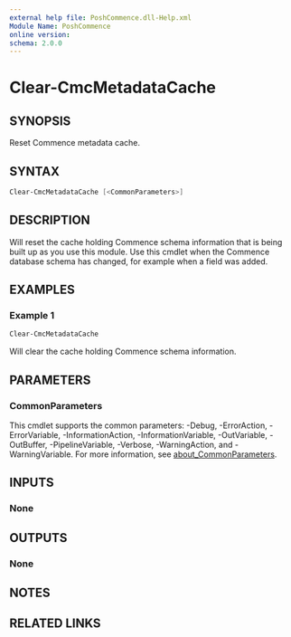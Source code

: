 ```yaml
---
external help file: PoshCommence.dll-Help.xml
Module Name: PoshCommence
online version:
schema: 2.0.0
---
```


# Clear-CmcMetadataCache

## SYNOPSIS
Reset Commence metadata cache.

## SYNTAX

```powershell
Clear-CmcMetadataCache [<CommonParameters>]
```

## DESCRIPTION
Will reset the cache holding Commence schema information that is being built up as you use this module. Use this cmdlet when the Commence database schema has changed, for example when a field was added.

## EXAMPLES

### Example 1
```powershell
Clear-CmcMetadataCache
```

Will clear the cache holding Commence schema information.

## PARAMETERS

### CommonParameters
This cmdlet supports the common parameters: -Debug, -ErrorAction, -ErrorVariable, -InformationAction, -InformationVariable, -OutVariable, -OutBuffer, -PipelineVariable, -Verbose, -WarningAction, and -WarningVariable. For more information, see [about_CommonParameters](http://go.microsoft.com/fwlink/?LinkID=113216).

## INPUTS

### None

## OUTPUTS

### None
## NOTES

## RELATED LINKS
